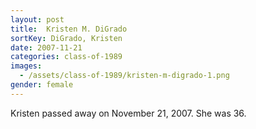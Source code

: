 ```yaml
---
layout: post
title:  Kristen M. DiGrado
sortKey: DiGrado, Kristen
date: 2007-11-21
categories: class-of-1989
images:
  - /assets/class-of-1989/kristen-m-digrado-1.png
gender: female
---
```

Kristen passed away on November 21, 2007. She was 36.
